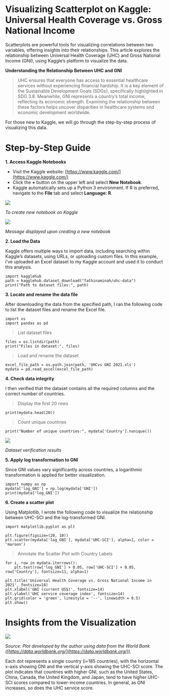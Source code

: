 
# Visualizing Scatterplot on Kaggle: Universal Health Coverage vs. Gross National Income

Scatterplots are powerful tools for visualizing correlations between two variables, offering insights into their relationships. This article explores the relationship between Universal Health Coverage (UHC) and Gross National Income (GNI), using Kaggle’s platform to visualize the data.

**Understanding the Relationship Between UHC and GNI**

> UHC ensures that everyone has access to essential healthcare services without experiencing financial hardship. It is a key element of the Sustainable Development Goals (SDGs), specifically highlighted in SDG 3.8. Meanwhile, GNI represents a country’s total income, reflecting its economic strength. Examining the relationship between these factors helps uncover disparities in healthcare systems and economic development worldwide.

For those new to Kaggle, we will go through the step-by-step process of visualizing this data.

# **Step-by-Step Guide**

**1. Access Kaggle Notebooks**

-   Visit the Kaggle website:  [https://www.kaggle.com/](https://www.kaggle.com/)
-   Click the  **+**  button on the upper left and select  **New Notebook**.
-   Kaggle automatically sets up a Python 3 environment. If R is preferred, navigate to the  **File**  tab and select  **Language: R**.

![](https://miro.medium.com/v2/resize:fit:258/1*U4fZXvwKeagKohb15ckdAw.png)

*To create new notebook on Kaggle*

![](https://miro.medium.com/v2/resize:fit:700/1*yK6BBlotjFtpH3wwO-7YDQ.png)

*Message displayed upon creating a new notebook*

**2. Load the Data**

Kaggle offers multiple ways to import data, including searching within Kaggle’s datasets, using URLs, or uploading custom files. In this example, I’ve uploaded an Excel dataset to my Kaggle account and used it to conduct this analysis.

    import kagglehub  
    path = kagglehub.dataset_download("fathinaminah/uhc-data")  
    print("Path to dataset files:", path)

**3. Locate and rename the data file**

After downloading the data from the specified path, I ran the following code to list the dataset files and rename the Excel file.

    import os  
    import pandas as pd  

  
> List dataset files

    files = os.listdir(path)  
    print("Files in dataset:", files)  

  
>  Load and rename the dataset
 

    excel_file_path = os.path.join(path, 'UHCvs GNI 2021.xls')  
    mydata = pd.read_excel(excel_file_path)

**4. Check data integrity**

I then verified that the dataset contains all the required columns and the correct number of countries.

> Display the first 20 rows

    print(mydata.head(20))  

  
> Count unique countries

    print("Number of unique countries:", mydata['Country'].nunique())

![](https://miro.medium.com/v2/resize:fit:372/1*KDgWWUaSvF5D7ML3TJ_wuA.png)
                       
*Dataset verification results*

**5. Apply log transformation to GNI**

Since GNI values vary significantly across countries, a logarithmic transformation is applied for better visualization.

    import numpy as np  
    mydata['log_GNI'] = np.log(mydata['GNI'])  
    print(mydata['log_GNI'])

**6. Create a scatter plot**

Using Matplotlib, I wrote the following code to visualize the relationship between UHC-SCI and the log-transformed GNI.

    import matplotlib.pyplot as plt  
      
    plt.figure(figsize=(20, 10))  
    plt.scatter(mydata['log_GNI'], mydata['UHC-SCI'], alpha=1, color = 'maroon')  

  
> Annotate the Scatter Plot with Country Labels
 

    for i, row in mydata.iterrows():  
        plt.text(row['log_GNI'] + 0.05, row['UHC-SCI'] + 0.05, row['Country'], fontsize=11, alpha=1)  
    
    plt.title('Universal Health Coverage vs. Gross National Income in 2021', fontsize=18)  
    plt.xlabel('GNI (current US$)', fontsize=14)  
    plt.ylabel('UHC service coverage index', fontsize=14)  
    plt.grid(color = 'green', linestyle = '--', linewidth = 0.5)  
    plt.show()

# Insights from the Visualization

![](https://miro.medium.com/v2/resize:fit:700/1*2F6WHRCb11axrUAyTX3O4w.png)

*Source: Plot developed by the author using data from the World Bank ([https://data.worldbank.org/](https://data.worldbank.org/)).*

Each dot represents a single country (i=185 countries), with the horizontal x-axis showing GNI and the vertical y-axis showing the UHC-SCI score. The plot indicates that countries with higher GNI, such as the United States, China, Canada, the United Kingdom, and Japan, tend to have higher UHC-SCI scores compared to lower-income countries. In general, as GNI increases, so does the UHC service score.

